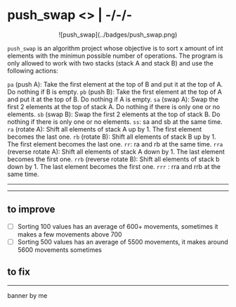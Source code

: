 # push_swap <> | -/-/-
<p align="center">
  ![push_swap](../badges/push_swap.png)
</p>

`push_swap` is an algorithm project whose objective is to sort x amount of int elements with the minimun possible number of operations. The program is only allowed to work with two stacks (stack A and stack B) and use the following actions:

`pa` (push A): Take the first element at the top of B and put it at the top of A. Do nothing if B is empty.
`pb` (push B): Take the first element at the top of A and put it at the top of B. Do nothing if A is empty.
`sa` (swap A): Swap the first 2 elements at the top of stack A. Do nothing if there is only one or no elements.
`sb` (swap B): Swap the first 2 elements at the top of stack B. Do nothing if there is only one or no elements.
`ss`: sa and sb at the same time.
`ra` (rotate A): Shift all elements of stack A up by 1. The first element becomes the last one.
`rb` (rotate B): Shift all elements of stack B up by 1. The first element becomes the last one.
`rr`: ra and rb at the same time.
`rra` (reverse rotate A): Shift all elements of stack A down by 1. The last element becomes the first one.
`rrb` (reverse rotate B): Shift all elements of stack b down by 1. The last element becomes the first one.
`rrr` : rra and rrb at the same time.

---


---
## to improve
- [ ] Sorting 100 values has an average of 600+ movements, sometimes it makes a few movements above 700
- [ ] Sorting 500 values has an average of 5500 movements, it makes around 5600 movements sometimes

## to fix

---
banner by me